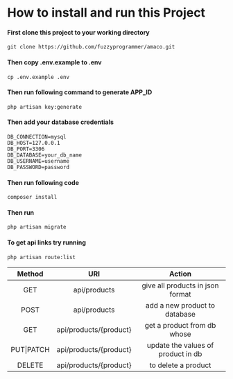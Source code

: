 # How to install and run this Project

#### First clone this project to your working directory
`git clone https://github.com/fuzzyprogrammer/amaco.git`

#### Then copy **.env.example** to **.env**
`cp .env.example .env`

#### Then run following command to generate APP_ID
`php artisan key:generate`

#### Then add your database credentials
```
DB_CONNECTION=mysql
DB_HOST=127.0.0.1
DB_PORT=3306
DB_DATABASE=your_db_name
DB_USERNAME=username
DB_PASSWORD=password
```
#### Then run following code
`composer install`

#### Then run 
`php artisan migrate`

#### To get api links try running 
`php artisan route:list`

| Method    | URI                     | Action                               |
|:---------:|:-----------------------:|:-----------------------------------: |
|  GET      | api/products            |  give all products in json format    |
| POST      | api/products            |  add a new product to database       |
|  GET      | api/products/{product}  |  get a product from db whose         |
| PUT\|PATCH| api/products/{product}  |  update the values of product in db  |
|  DELETE   | api/products/{product}  |  to delete a product                 |
